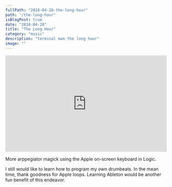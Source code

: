```yaml
---
fullPath: "2018-04-28-the-long-hour"
path: "/the-long-hour"
isBlogPost: true
date: "2018-04-28"
title: "The Long Hour"
category: "music"
description: "terminal man the long hour"
image: ""
---
```


<iframe width="100%" height="300" scrolling="no" frameborder="no" src="https://w.soundcloud.com/player/?url=https%3A//api.soundcloud.com/tracks/436240275&color=%23ff5500&auto_play=false&hide_related=false&show_comments=true&show_user=true&show_reposts=false&show_teaser=true&visual=true"></iframe>

More arppegiator magick using the Apple on-screen keyboard in Logic.

I still would like to learn how to program my own drumbeats. In the mean time, thank goodness for Apple loops. Learning Ableton would be another fun benefit of this endeavor.
